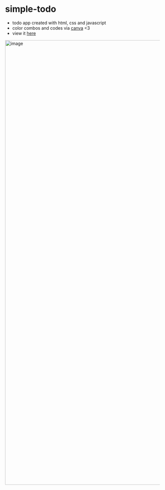 # simple-todo
- todo app created with html, css and javascript
- color combos and codes via [canva](https://www.canva.com/colors/color-palettes/watermelon-and-stripes/) <3
- view it [here](https://tanya-sonker.github.io/simple-todo/)
<img width="1440" alt="image" src="https://github.com/tanya-sonker/simple-todo/assets/39142854/b9a97320-9b3e-42c1-a248-ca2d4e9bd868">

